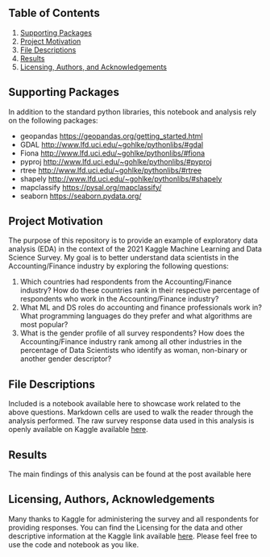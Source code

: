 ## Table of Contents

1. [Supporting Packages](#packages)
2. [Project Motivation](#motivation)
3. [File Descriptions](#files)
4. [Results](#results)
5. [Licensing, Authors, and Acknowledgements](#licensing)

## Supporting Packages <a name="packages"></a>
In addition to the standard python libraries, this notebook and analysis rely on the following packages:
- geopandas https://geopandas.org/getting_started.html
- GDAL http://www.lfd.uci.edu/~gohlke/pythonlibs/#gdal
- Fiona http://www.lfd.uci.edu/~gohlke/pythonlibs/#fiona
- pyproj http://www.lfd.uci.edu/~gohlke/pythonlibs/#pyproj
- rtree http://www.lfd.uci.edu/~gohlke/pythonlibs/#rtree
- shapely http://www.lfd.uci.edu/~gohlke/pythonlibs/#shapely
- mapclassify https://pysal.org/mapclassify/
- seaborn https://seaborn.pydata.org/

## Project Motivation <a name="motivation"></a>
The purpose of this repository is to provide an example of exploratory data analysis (EDA) in the context of the 2021 Kaggle Machine Learning and Data Science Survey. My goal is to better understand data scientists in the Accounting/Finance industry by exploring the following questions:

1. Which countries had respondents from the Accounting/Finance industry? How do these countries rank in their respective percentage of respondents who work in the Accounting/Finance industry?
2. What ML and DS roles do accounting and finance professionals work in? What programming languages do they prefer and what algorithms are most popular?
3. What is the gender profile of all survey respondents? How does the Accounting/Finance industry rank among all other industries in the percentage of Data Scientists who identify as woman, non-binary or another gender descriptor?

## File Descriptions <a name="files"></a>
Included is a notebook available here to showcase work related to the above questions. Markdown cells are used to walk the reader through the analysis performed. The raw survey response data used in this analysis is openly available on Kaggle available [here](https://www.kaggle.com/c/kaggle-survey-2021/data).

## Results <a name="results"></a>
The main findings of this analysis can be found at the post available here

## Licensing, Authors, Acknowledgements <a name="licensing"></a>
Many thanks to Kaggle for administering the survey and all respondents for providing responses. You can find the Licensing for the data and other descriptive information at the Kaggle link available [here](https://www.kaggle.com/c/kaggle-survey-2021). Please feel free to use the code and notebook as you like.

